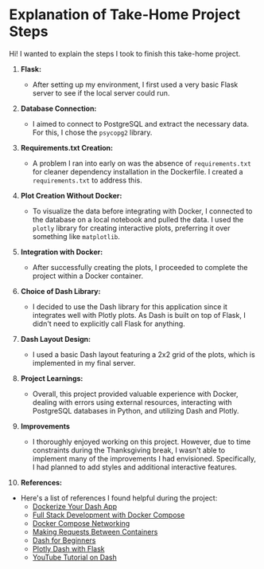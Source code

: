 # Explanation of Take-Home Project Steps

Hi! I wanted to explain the steps I took to finish this take-home project.

1. **Flask:**
   - After setting up my environment, I first used a very basic Flask server to see if the local server could run.

2. **Database Connection:**
   - I aimed to connect to PostgreSQL and extract the necessary data. For this, I chose the `psycopg2` library.

3. **Requirements.txt Creation:**
   - A problem I ran into early on was the absence of `requirements.txt` for cleaner dependency installation in the Dockerfile. I created a `requirements.txt` to address this.

4. **Plot Creation Without Docker:**
   - To visualize the data before integrating with Docker, I connected to the database on a local notebook and pulled the data. I used the `plotly` library for creating interactive plots, preferring it over something like `matplotlib`.

5. **Integration with Docker:**
   - After successfully creating the plots, I proceeded to complete the project within a Docker container.

6. **Choice of Dash Library:**
   - I decided to use the Dash library for this application since it integrates well with Plotly plots. As Dash is built on top of Flask, I didn't need to explicitly call Flask for anything.

7. **Dash Layout Design:**
   - I used a basic Dash layout featuring a 2x2 grid of the plots, which is implemented in my final server.

8. **Project Learnings:**
   - Overall, this project provided valuable experience with Docker, dealing with errors using external resources, interacting with PostgreSQL databases in Python, and utilizing Dash and Plotly.

9. **Improvements**
   - I thoroughly enjoyed working on this project. However, due to time constraints during the Thanksgiving break, I wasn't able to implement many of the improvements I had envisioned. Specifically, I had planned to add styles and additional interactive features.

10. **References:**
   - Here's a list of references I found helpful during the project:
     - [Dockerize Your Dash App](https://medium.com/@yahyasghiouri1998/dockerize-your-dash-app-f502275475fa)
     - [Full Stack Development with Docker Compose](https://medium.com/@datails/full-stack-development-with-docker-compose-c517ec826696)
     - [Docker Compose Networking](https://docs.docker.com/compose/networking/)
     - [Making Requests Between Containers](https://stackoverflow.com/questions/52010778/docker-compose-make-requests-between-containers)
     - [Dash for Beginners](https://towardsdatascience.com/dash-for-beginners-create-interactive-python-dashboards-338bfcb6ffa4)
     - [Plotly Dash with Flask](https://hackersandslackers.com/plotly-dash-with-flask/)
     - [YouTube Tutorial on Dash](https://www.youtube.com/watch?v=Ma8tS4p27JI&list=PLH6mU1kedUy8fCzkTTJlwsf2EnV_UvOV-)
